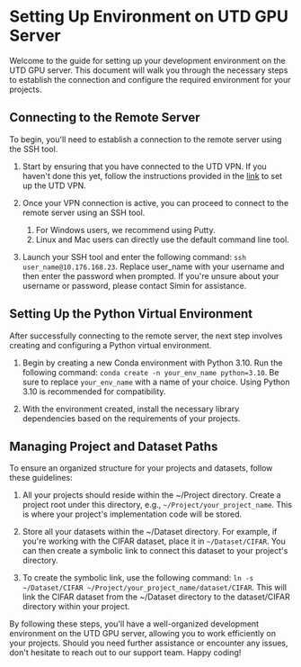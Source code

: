 # Setting Up Environment on UTD GPU Server

Welcome to the guide for setting up your development environment on the UTD GPU server. This document will walk you through the necessary steps to establish the connection and configure the required environment for your projects.



## Connecting to the Remote Server

To begin, you'll need to establish a connection to the remote server using the SSH tool.

1. Start by ensuring that you have connected to the UTD VPN. If you haven't done this yet,
   follow the instructions provided in the [link](https://atlas.utdallas.edu/TDClient/30/Portal/KB/?CategoryID=233) to set up the UTD VPN.

3. Once your VPN connection is active, you can proceed to connect to the remote server using an SSH tool.
   1. For Windows users, we recommend using Putty.
   2. Linux and Mac users can directly use the default command line tool.
     
4. Launch your SSH tool and enter the following command: ``ssh user_name@10.176.168.23``. Replace user_name with your username and then enter the password when prompted. If you're unsure about your username or password, please contact Simin for assistance.


## Setting Up the Python Virtual Environment

After successfully connecting to the remote server, the next step involves creating and configuring a Python virtual environment.

1. Begin by creating a new Conda environment with Python 3.10. Run the following command:
   `conda create -n your_env_name python=3.10`.
   Be sure to replace `your_env_name` with a name of your choice. Using Python 3.10 is recommended for compatibility.

2. With the environment created, install the necessary library dependencies based on the requirements of your projects.

## Managing Project and Dataset Paths
To ensure an organized structure for your projects and datasets, follow these guidelines:

1. All your projects should reside within the ~/Project directory. Create a project root under this directory, e.g., `~/Project/your_project_name`. This is where your project's implementation code will be stored.

2. Store all your datasets within the ~/Dataset directory. For example, if you're working with the CIFAR dataset, place it in `~/Dataset/CIFAR`. You can then create a symbolic link to connect this dataset to your project's directory.

3. To create the symbolic link, use the following command: `ln -s ~/Dataset/CIFAR ~/Project/your_project_name/dataset/CIFAR`.
   This will link the CIFAR dataset from the ~/Dataset directory to the dataset/CIFAR directory within your project.

By following these steps, you'll have a well-organized development environment on the UTD GPU server, allowing you to work efficiently on your projects. Should you need further assistance or encounter any issues, don't hesitate to reach out to our support team. Happy coding!

